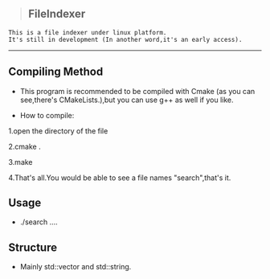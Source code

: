 > ## FileIndexer

	This is a file indexer under linux platform.
	It's still in development (In another word,it's an early access).

***
## Compiling Method
* This program is recommended to be compiled with Cmake
(as you can see,there's CMakeLists.),but you can use g++
as well if you like.

* How to compile:

1.open the directory of the file

2.cmake .

3.make

4.That's all.You would be able to see a file names "search",that's it.

## Usage
* ./search <rootdirectory> <keyword1> <keyword2> .... <keyword n>

## Structure
* Mainly std::vector and std::string.
